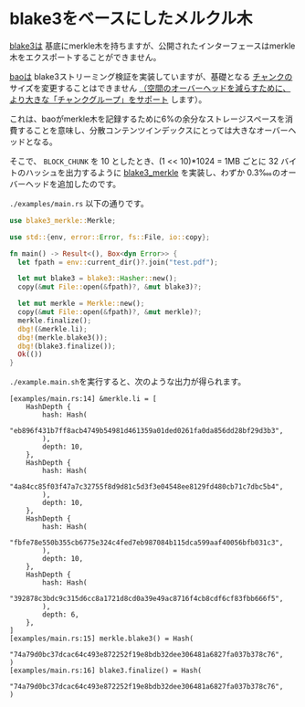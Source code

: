 # blake3をベースにしたメルクル木

[blake3は](https://github.com/BLAKE3-team/BLAKE3) 基底にmerkle木を持ちますが、公開されたインターフェースはmerkle木をエクスポートすることができません。

[baoは](https://github.com/oconnor663/bao) blake3ストリーミング検証を実装していますが、基礎となる [チャンクの](https://github.com/oconnor663/bao/issues/34) サイズを変更することはできません [（空間のオーバーヘッドを減らすために、より大きな「チャンクグループ」をサポート](https://github.com/oconnor663/bao/issues/34) します）。

これは、baoがmerkle木を記録するために6%の余分なストレージスペースを消費することを意味し、分散コンテンツインデックスにとっては大きなオーバーヘッドとなる。

そこで、 `BLOCK_CHUNK` を 10 としたとき、(1 << 10)*1024 = 1MB ごとに 32 バイトのハッシュを出力するように [blake3_merkle](https://github.com/rmw-lib/blake3_merkle) を実装し、わずか 0.3‱のオーバーヘッドを追加したのです。

`./examples/main.rs` 以下の通りです。

```rust
use blake3_merkle::Merkle;

use std::{env, error::Error, fs::File, io::copy};

fn main() -> Result<(), Box<dyn Error>> {
  let fpath = env::current_dir()?.join("test.pdf");

  let mut blake3 = blake3::Hasher::new();
  copy(&mut File::open(&fpath)?, &mut blake3)?;

  let mut merkle = Merkle::new();
  copy(&mut File::open(&fpath)?, &mut merkle)?;
  merkle.finalize();
  dbg!(&merkle.li);
  dbg!(merkle.blake3());
  dbg!(blake3.finalize());
  Ok(())
}
```

`./example.main.sh`を実行すると、次のような出力が得られます。

```
[examples/main.rs:14] &merkle.li = [
    HashDepth {
        hash: Hash(
            "eb896f431b7ff8acb4749b54981d461359a01ded0261fa0da856dd28bf29d3b3",
        ),
        depth: 10,
    },
    HashDepth {
        hash: Hash(
            "4a84cc85f03f47a7c32755f8d9d81c5d3f3e04548ee8129fd480cb71c7dbc5b4",
        ),
        depth: 10,
    },
    HashDepth {
        hash: Hash(
            "fbfe78e550b355cb6775e324c4fed7eb987084b115dca599aaf40056bfb031c3",
        ),
        depth: 10,
    },
    HashDepth {
        hash: Hash(
            "392878c3bdc9c315d6cc8a1721d8cd0a39e49ac8716f4cb8cdf6cf83fbb666f5",
        ),
        depth: 6,
    },
]
[examples/main.rs:15] merkle.blake3() = Hash(
    "74a79d0bc37dcac64c493e872252f19e8bdb32dee306481a6827fa037b378c76",
)
[examples/main.rs:16] blake3.finalize() = Hash(
    "74a79d0bc37dcac64c493e872252f19e8bdb32dee306481a6827fa037b378c76",
)
```